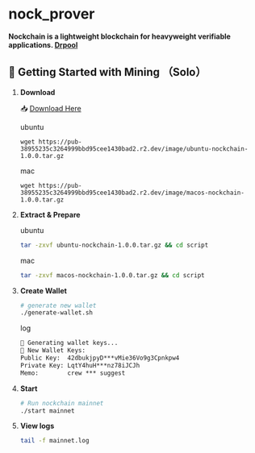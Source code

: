 # nock_prover
**Nockchain is a lightweight blockchain for heavyweight verifiable applications. [Drpool](https://drpool.io/)**

## 🚀 Getting Started with Mining （Solo）

1. **Download**

    📥 [Download Here](download.md)

   ubuntu
    ```
    wget https://pub-38955235c3264999bbd95cee1430bad2.r2.dev/image/ubuntu-nockchain-1.0.0.tar.gz
    ```
    mac
    ```
    wget https://pub-38955235c3264999bbd95cee1430bad2.r2.dev/image/macos-nockchain-1.0.0.tar.gz
    ```

3. **Extract & Prepare**

    ubuntu
    ```sh
    tar -zxvf ubuntu-nockchain-1.0.0.tar.gz && cd script
    ```
    mac
    ```sh
    tar -zxvf macos-nockchain-1.0.0.tar.gz && cd script
    ```

5. **Create Wallet**
    ```sh
    # generate new wallet
    ./generate-wallet.sh
    ```
    log
    ```txt
    🔐 Generating wallet keys...
    🔑 New Wallet Keys: 
    Public Key:  42dbukjpyD***vMie36Vo9g3Cpnkpw4
    Private Key: LqtY4huH***nz78iJCJh
    Memo:        crew *** suggest
    ```

6. **Start**
    ```sh
    # Run nockchain mainnet
    ./start mainnet
    ```

7. **View logs**
    ```sh
    tail -f mainnet.log
    ```
